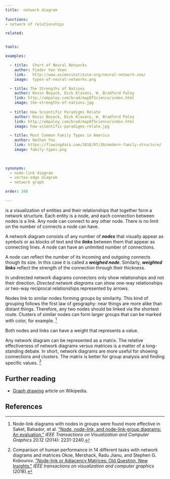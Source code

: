 ```yaml
---
title:  network diagram
  
functions:
- network of relationships

related:


tools:

examples:

  - title:  Chart of Neural Networks
    author: Fjodor Van Veen
    link:   http://www.asimovinstitute.org/neural-network-zoo/
    image:  types-of-neural-networks.png

  - title: The Strengths of Nations
    author: Kevin Boyack, Dick Klavans, W. Bradford Paley
    link: http://wbpaley.com/brad/mapOfScience/index.html
    image: the-strengths-of-nations.jpg
    
  - title: How Scientific Paradigms Relate
    author: Kevin Boyack, Dick Klavans, W. Bradford Paley
    link: http://wbpaley.com/brad/mapOfScience/index.html
    image: how-scientific-paradigms-relate.jpg

  - title: Most Common Family Types in America
    author: Nathan Yau
    link: https://flowingdata.com/2016/07/20/modern-family-structure/
    image: family-types.png
 

    
synonyms:
  - node-link diagram
  - vertex-edge diagram
  - network graph

order: 340

---
```

is a visualization of entities and their relationships that together form a network structure. Each entity is a node, and each connection between nodes is a link. Any node can connect to any other node. There is no limit on the number of connects a node can have.

<!--more-->
A network diagram consists of any number of ***nodes*** that visually appear as symbols or as blocks of text and the ***links*** between them that appear as connecting lines. A node can have an unlimited number of connections. 

A node can reflect the number of its incoming and outgoing connects though its size. In this case it is called a ***weighed node***. Similarly, ***weighted links*** reflect the strength of the connection through their thickness. 
 
In undirected network diagrams connectors only show relationships and not their direction.  *Directed network diagrams* can show one-way relationships or two-way reciprocal relationships represented by arrows.

Nodes link to similar nodes forming groups by similarity. This kind of grouping follows the first law of geography: near things are more alike than distant things. Therefore, any two nodes should be linked via the shortest route. Clusters of similar nodes can form larger groups that can be marked with color, for example. [^saket]

Both nodes and links can have a weight that represents a value. 

Any network diagram can be represented as a matrix. The relative effectiveness of network diagrams versus matrices is a matter of a long-standing debate. In short, network diagrams are more useful for showing connections and clusters. The matrix is better for group analysis and finding specific values. [^okoe]

[//]: # (TODO: Maybe add bubble network diagram, where nodes are weighted?)


## Further reading
- [Graph drawing](https://en.wikipedia.org/wiki/Graph_drawing) article on Wikipedia.

## References
[^saket]: Node-link diagrams with nodes in groups were found more effective in Saket, Bahador, et al. ["Node, node-link, and node-link-group diagrams: An evaluation."](https://arxiv.org/pdf/1404.1911.pdf) *IEEE Transactions on Visualization and Computer Graphics* 20.12 (2014): 2231-2240.
[^okoe]: Comparison of human performance in 14 different tasks with network diagrams and matrices Okoe, Mershack, Radu Jianu, and Stephen G. Kobourov. ["Node-link or Adjacency Matrices: Old Question, New Insights."](https://www2.cs.arizona.edu/~kobourov/NL-AM-TVCG18.pdf) *IEEE transactions on visualization and computer graphics* (2018).
